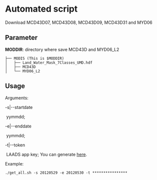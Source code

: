 # Automated script

Download MCD43D07, MCD43D08, MCD43D09, MCD43D31 and MYD06

## Parameter

**MODDIR**: directory where save MCD43D and MYD06_L2

```
├── MODIS (This is $MODDIR)
│   ├── Land_Water_Mask_7Classes_UMD.hdf
│   ├── MCD43D
│   └── MYD06_L2
```

## Usage

Arguments:

-s|--startdate

​	yymmdd;

-e|--enddate

​	yymmdd;

-t|--token

​	LAADS app key; You can generate [here](https://ladsweb.modaps.eosdis.nasa.gov/tools-and-services/data-download-scripts/#appkeys).

Example:

```
./get_all.sh -s 20120529 -e 20120530 -t ****************
```



